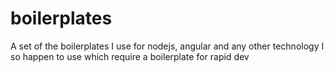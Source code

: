 # boilerplates
A set of the boilerplates I use for nodejs, angular and any other technology I so happen to use which require a boilerplate for rapid dev
